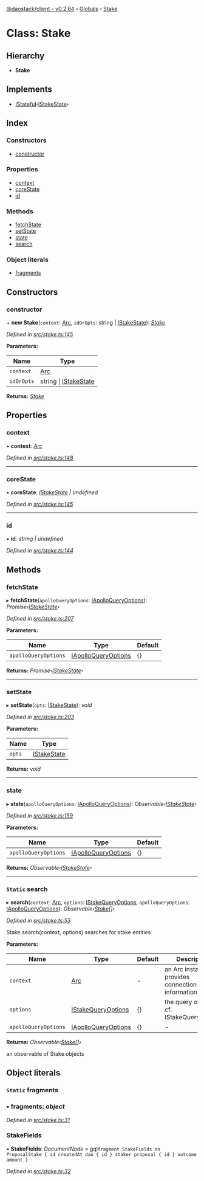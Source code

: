 [@daostack/client - v0.2.64](../README.md) › [Globals](../globals.md) › [Stake](stake.md)

# Class: Stake

## Hierarchy

* **Stake**

## Implements

* [IStateful](../interfaces/istateful.md)‹[IStakeState](../interfaces/istakestate.md)›

## Index

### Constructors

* [constructor](stake.md#constructor)

### Properties

* [context](stake.md#context)
* [coreState](stake.md#corestate)
* [id](stake.md#id)

### Methods

* [fetchState](stake.md#fetchstate)
* [setState](stake.md#setstate)
* [state](stake.md#state)
* [search](stake.md#static-search)

### Object literals

* [fragments](stake.md#static-fragments)

## Constructors

###  constructor

\+ **new Stake**(`context`: [Arc](arc.md), `idOrOpts`: string | [IStakeState](../interfaces/istakestate.md)): *[Stake](stake.md)*

*Defined in [src/stake.ts:145](https://github.com/daostack/client/blob/9d69996/src/stake.ts#L145)*

**Parameters:**

Name | Type |
------ | ------ |
`context` | [Arc](arc.md) |
`idOrOpts` | string &#124; [IStakeState](../interfaces/istakestate.md) |

**Returns:** *[Stake](stake.md)*

## Properties

###  context

• **context**: *[Arc](arc.md)*

*Defined in [src/stake.ts:148](https://github.com/daostack/client/blob/9d69996/src/stake.ts#L148)*

___

###  coreState

• **coreState**: *[IStakeState](../interfaces/istakestate.md) | undefined*

*Defined in [src/stake.ts:145](https://github.com/daostack/client/blob/9d69996/src/stake.ts#L145)*

___

###  id

• **id**: *string | undefined*

*Defined in [src/stake.ts:144](https://github.com/daostack/client/blob/9d69996/src/stake.ts#L144)*

## Methods

###  fetchState

▸ **fetchState**(`apolloQueryOptions`: [IApolloQueryOptions](../interfaces/iapolloqueryoptions.md)): *Promise‹[IStakeState](../interfaces/istakestate.md)›*

*Defined in [src/stake.ts:207](https://github.com/daostack/client/blob/9d69996/src/stake.ts#L207)*

**Parameters:**

Name | Type | Default |
------ | ------ | ------ |
`apolloQueryOptions` | [IApolloQueryOptions](../interfaces/iapolloqueryoptions.md) |  {} |

**Returns:** *Promise‹[IStakeState](../interfaces/istakestate.md)›*

___

###  setState

▸ **setState**(`opts`: [IStakeState](../interfaces/istakestate.md)): *void*

*Defined in [src/stake.ts:203](https://github.com/daostack/client/blob/9d69996/src/stake.ts#L203)*

**Parameters:**

Name | Type |
------ | ------ |
`opts` | [IStakeState](../interfaces/istakestate.md) |

**Returns:** *void*

___

###  state

▸ **state**(`apolloQueryOptions`: [IApolloQueryOptions](../interfaces/iapolloqueryoptions.md)): *Observable‹[IStakeState](../interfaces/istakestate.md)›*

*Defined in [src/stake.ts:159](https://github.com/daostack/client/blob/9d69996/src/stake.ts#L159)*

**Parameters:**

Name | Type | Default |
------ | ------ | ------ |
`apolloQueryOptions` | [IApolloQueryOptions](../interfaces/iapolloqueryoptions.md) |  {} |

**Returns:** *Observable‹[IStakeState](../interfaces/istakestate.md)›*

___

### `Static` search

▸ **search**(`context`: [Arc](arc.md), `options`: [IStakeQueryOptions](../interfaces/istakequeryoptions.md), `apolloQueryOptions`: [IApolloQueryOptions](../interfaces/iapolloqueryoptions.md)): *Observable‹[Stake](stake.md)[]›*

*Defined in [src/stake.ts:53](https://github.com/daostack/client/blob/9d69996/src/stake.ts#L53)*

Stake.search(context, options) searches for stake entities

**Parameters:**

Name | Type | Default | Description |
------ | ------ | ------ | ------ |
`context` | [Arc](arc.md) | - | an Arc instance that provides connection information |
`options` | [IStakeQueryOptions](../interfaces/istakequeryoptions.md) |  {} | the query options, cf. IStakeQueryOptions |
`apolloQueryOptions` | [IApolloQueryOptions](../interfaces/iapolloqueryoptions.md) |  {} | - |

**Returns:** *Observable‹[Stake](stake.md)[]›*

an observable of Stake objects

## Object literals

### `Static` fragments

### ▪ **fragments**: *object*

*Defined in [src/stake.ts:31](https://github.com/daostack/client/blob/9d69996/src/stake.ts#L31)*

###  StakeFields

• **StakeFields**: *DocumentNode* =  gql`fragment StakeFields on ProposalStake {
      id
      createdAt
      dao {
        id
      }
      staker
      proposal {
        id
      }
      outcome
      amount
    }`

*Defined in [src/stake.ts:32](https://github.com/daostack/client/blob/9d69996/src/stake.ts#L32)*
